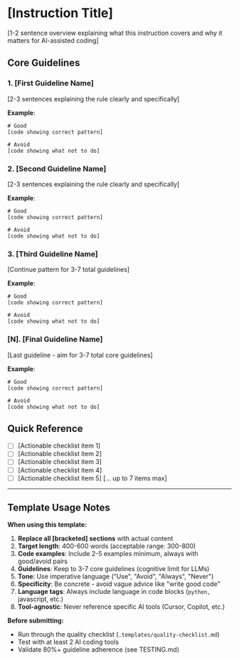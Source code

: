 # [Instruction Title]

[1-2 sentence overview explaining what this instruction covers and why it matters for AI-assisted coding]

## Core Guidelines

### 1. [First Guideline Name]

[2-3 sentences explaining the rule clearly and specifically]

**Example**:
```[language]
# Good
[code showing correct pattern]

# Avoid
[code showing what not to do]
```

### 2. [Second Guideline Name]

[2-3 sentences explaining the rule clearly and specifically]

**Example**:
```[language]
# Good
[code showing correct pattern]

# Avoid
[code showing what not to do]
```

### 3. [Third Guideline Name]

[Continue pattern for 3-7 total guidelines]

**Example**:
```[language]
# Good
[code showing correct pattern]

# Avoid
[code showing what not to do]
```

### [N]. [Final Guideline Name]

[Last guideline - aim for 3-7 total core guidelines]

**Example**:
```[language]
# Good
[code showing correct pattern]

# Avoid
[code showing what not to do]
```

## Quick Reference

- [ ] [Actionable checklist item 1]
- [ ] [Actionable checklist item 2]
- [ ] [Actionable checklist item 3]
- [ ] [Actionable checklist item 4]
- [ ] [Actionable checklist item 5]
[... up to 7 items max]

---

## Template Usage Notes

**When using this template:**

1. **Replace all [bracketed] sections** with actual content
2. **Target length**: 400-600 words (acceptable range: 300-800)
3. **Code examples**: Include 2-5 examples minimum, always with good/avoid pairs
4. **Guidelines**: Keep to 3-7 core guidelines (cognitive limit for LLMs)
5. **Tone**: Use imperative language ("Use", "Avoid", "Always", "Never")
6. **Specificity**: Be concrete - avoid vague advice like "write good code"
7. **Language tags**: Always include language in code blocks (```python, ```javascript, etc.)
8. **Tool-agnostic**: Never reference specific AI tools (Cursor, Copilot, etc.)

**Before submitting:**
- Run through the quality checklist (`.templates/quality-checklist.md`)
- Test with at least 2 AI coding tools
- Validate 80%+ guideline adherence (see TESTING.md)
